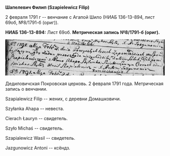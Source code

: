 **Шапелевич Филип (Szapielewicz Filip)**

2 февраля 1791 г -- венчание с Агапой Шило (НИАБ 136-13-894, лист 69об,
№8/1791-б (ориг)).

**НИАБ 136-13-894:** Лист 69об. **Метрическая запись №8/1791-б (ориг).**

![](./media/a83b380db98aea9e50c2b28434c6f79d3c72ecc5.png)

Дедиловичская Покровская церковь. 2 февраля 1791 года. Метрическая
запись о венчании.

Szapialewicz Filip -- жених, с деревни Домашковичи.

Szyłanka Ahapa -- невеста.

Cierach Łauryn -- свидетель.

Szyło Michaś -- свидетель.

Szapialewicz Wasil -- свидетель.

Jazgunowicz Antoni -- ксёндз.
